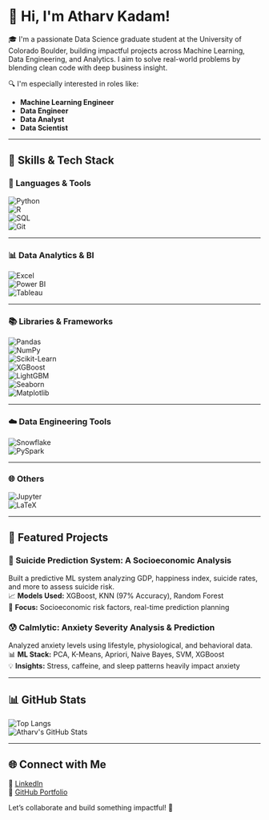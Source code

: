 # 👋 Hi, I'm Atharv Kadam!

🎓 I'm a passionate Data Science graduate student at the University of Colorado Boulder, building impactful projects across Machine Learning, Data Engineering, and Analytics. I aim to solve real-world problems by blending clean code with deep business insight.

🔍 I'm especially interested in roles like:
- **Machine Learning Engineer**
- **Data Engineer**
- **Data Analyst**
- **Data Scientist**

---

## 💼 Skills & Tech Stack

### 🧠 Languages & Tools  
![Python](https://img.shields.io/badge/Python-3776AB?style=for-the-badge&logo=python&logoColor=white)  
![R](https://img.shields.io/badge/R-276DC3?style=for-the-badge&logo=r&logoColor=white)  
![SQL](https://img.shields.io/badge/SQL-4479A1?style=for-the-badge&logo=postgresql&logoColor=white)  
![Git](https://img.shields.io/badge/Git-F05032?style=for-the-badge&logo=git&logoColor=white)

---

### 📊 Data Analytics & BI  
![Excel](https://img.shields.io/badge/Excel-217346?style=for-the-badge&logo=microsoft-excel&logoColor=white)  
![Power BI](https://img.shields.io/badge/Power%20BI-F2C811?style=for-the-badge&logo=powerbi&logoColor=black)  
![Tableau](https://img.shields.io/badge/Tableau-E97627?style=for-the-badge&logo=tableau&logoColor=white)

---

### 📚 Libraries & Frameworks  
![Pandas](https://img.shields.io/badge/Pandas-150458?style=for-the-badge&logo=pandas&logoColor=white)  
![NumPy](https://img.shields.io/badge/NumPy-013243?style=for-the-badge&logo=numpy&logoColor=white)  
![Scikit-Learn](https://img.shields.io/badge/Scikit--Learn-F7931E?style=for-the-badge&logo=scikit-learn&logoColor=white)  
![XGBoost](https://img.shields.io/badge/XGBoost-FF6600?style=for-the-badge&logo=data:image/svg+xml;base64,&logoColor=white)  
![LightGBM](https://img.shields.io/badge/LightGBM-8BC34A?style=for-the-badge&logo=lightgbm&logoColor=white)  
![Seaborn](https://img.shields.io/badge/Seaborn-3776AB?style=for-the-badge&logoColor=white)  
![Matplotlib](https://img.shields.io/badge/Matplotlib-11557C?style=for-the-badge&logo=matplotlib&logoColor=white)

---

### ☁️ Data Engineering Tools  
![Snowflake](https://img.shields.io/badge/Snowflake-56B9E9?style=for-the-badge&logo=snowflake&logoColor=white)  
![PySpark](https://img.shields.io/badge/PySpark-E25A1C?style=for-the-badge&logo=apache-spark&logoColor=white)

---

### 🌐 Others  
![Jupyter](https://img.shields.io/badge/Jupyter-F37626?style=for-the-badge&logo=jupyter&logoColor=white)  
![LaTeX](https://img.shields.io/badge/LaTeX-008080?style=for-the-badge&logo=latex&logoColor=white)


---

## 🚀 Featured Projects

### 🧠 Suicide Prediction System: A Socioeconomic Analysis
Built a predictive ML system analyzing GDP, happiness index, suicide rates, and more to assess suicide risk.  
📈 **Models Used:** XGBoost, KNN (97% Accuracy), Random Forest  
🔬 **Focus:** Socioeconomic risk factors, real-time prediction planning  

### 😰 Calmlytic: Anxiety Severity Analysis & Prediction  
Analyzed anxiety levels using lifestyle, physiological, and behavioral data.  
📊 **ML Stack:** PCA, K-Means, Apriori, Naive Bayes, SVM, XGBoost  
💡 **Insights:** Stress, caffeine, and sleep patterns heavily impact anxiety  

---

## 📊 GitHub Stats

![Top Langs](https://github-readme-stats.vercel.app/api/top-langs/?username=AtharvKadammm&layout=compact&theme=default)  
![Atharv's GitHub Stats](https://github-readme-stats.vercel.app/api?username=AtharvKadammm&show_icons=true&theme=default)

---

## 🌐 Connect with Me

🔗 [LinkedIn](https://www.linkedin.com/in/atharv-kadam/)  
📂 [GitHub Portfolio](https://github.com/AtharvKadammm)

Let’s collaborate and build something impactful! 🚀
